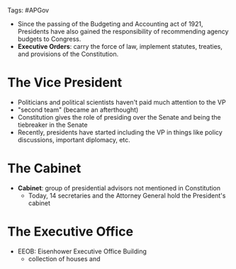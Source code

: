 Tags: #APGov

- Since the passing of the Budgeting and Accounting act of 1921, Presidents have also gained the responsibility of recommending agency budgets to Congress.
- **Executive Orders**: carry the force of law, implement statutes, treaties, and provisions of the Constitution.

# The Vice President
- Politicians and political scientists haven't paid much attention to the VP
- "second team" (became an afterthought)
- Constitution gives the role of presiding over the Senate and being the tiebreaker in the Senate
- Recently, presidents have started including the VP in things like policy discussions, important diplomacy, etc.

# The Cabinet
- **Cabinet**: group of presidential advisors not mentioned in Constitution
	- Today, 14 secretaries and the Attorney General hold the President's cabinet

# The Executive Office
- EEOB: Eisenhower Executive Office Building
	- collection of houses and 